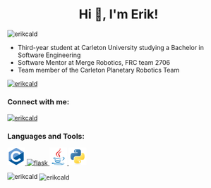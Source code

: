 <h1 align="center">Hi 👋, I'm Erik!</h1>
<!-- <h3 align="center">A passionate developer</h3> -->

<p align="left"> <img src="https://komarev.com/ghpvc/?username=erikcald&label=Profile%20views&color=0e75b6&style=flat" alt="erikcald" /> </p>

- Third-year student at Carleton University studying a Bachelor in Software Engineering
- Software Mentor at Merge Robotics, FRC team 2706
- Team member of the Carleton Planetary Robotics Team

<p align="left"> <a href="https://github.com/ryo-ma/github-profile-trophy"><img src="https://github-profile-trophy.vercel.app/?username=erikcald&theme=onedark&rank=-C,-B" alt="erikcald" /></a> </p>

<h3 align="left">Connect with me:</h3>
<p align="left">
<a href="https://linkedin.com/in/erikcald" target="blank"><img align="center" src="https://raw.githubusercontent.com/rahuldkjain/github-profile-readme-generator/master/src/images/icons/Social/linked-in-alt.svg" alt="erikcald" height="30" width="40" /></a>
</p>

<h3 align="left">Languages and Tools:</h3>
<p align="left"> <a href="https://www.cprogramming.com/" target="_blank" rel="noreferrer"> <img src="https://raw.githubusercontent.com/devicons/devicon/master/icons/c/c-original.svg" alt="c" width="40" height="40"/> </a> <a href="https://flask.palletsprojects.com/" target="_blank" rel="noreferrer"> <img src="https://www.vectorlogo.zone/logos/pocoo_flask/pocoo_flask-icon.svg" alt="flask" width="40" height="40"/> </a> <a href="https://www.java.com" target="_blank" rel="noreferrer"> <img src="https://raw.githubusercontent.com/devicons/devicon/master/icons/java/java-original.svg" alt="java" width="40" height="40"/> </a> <a href="https://www.python.org" target="_blank" rel="noreferrer"> <img src="https://raw.githubusercontent.com/devicons/devicon/master/icons/python/python-original.svg" alt="python" width="40" height="40"/> </a> </p>

<p><img align="left" src="https://github-readme-stats.vercel.app/api/top-langs?username=erikcald&show_icons=true&locale=en&layout=compact&theme=midnight-purple" alt="erikcald" /></p>

<p>&nbsp;<img align="center" src="https://github-readme-stats.vercel.app/api?username=erikcald&show_icons=true&locale=en&theme=midnight-purple" alt="erikcald" /></p>

